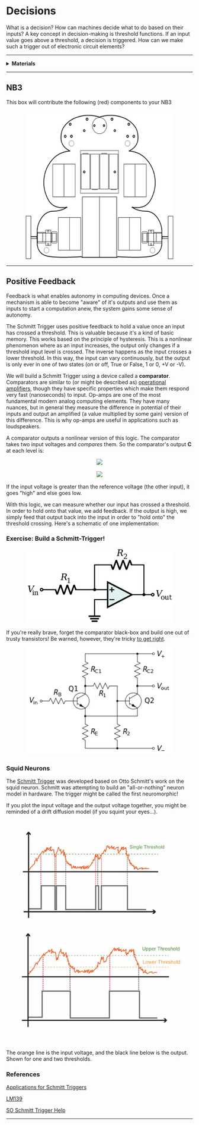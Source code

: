 # Decisions

What is a decision? How can machines decide what to do based on their inputs? A key concept in decision-making is threshold functions. If an input value goes above a threshold, a decision is triggered. How can we make such a trigger out of electronic circuit elements?

----

<details><summary><b>Materials</b></summary><p>

Contents|Description| # |Data|Link|
:-------|:----------|:-:|:--:|:--:|
Comparator|LM339|2|[-D-](https://www.ti.com/lit/ds/symlink/lm339-n.pdf)|[-L-](https://uk.farnell.com/texas-instruments/lm339n/ic-comparator-quad-dip14-339/dp/3118457?st=lm339n)

Required|Description| # |Box|
:-------|:----------|:-:|:-:|
Multimeter|(Sealy MM18) pocket digital multimeter|1|[white](/boxes/white/README.md)|

</p></details>

----

## NB3

This box will contribute the following (red) components to your NB3

<p align="center">
<img src="_images/NB3_decisions.png" alt="NB3 stage" width="400" height="400">
<p>

----

## Positive Feedback

Feedback is what enables autonomy in computing devices. Once a mechanism is able to become "aware" of it's outputs and use them as inputs to start a computation anew, the system gains some sense of autonomy.

The Schmitt Trigger uses positive feedback to hold a value once an input has crossed a threshold. This is valuable because it's a kind of basic memory. This works based on the principle of hysteresis. This is a nonlinear phenomenon where as an input increases, the output only changes if a threshold input level is crossed. The inverse happens as the input crosses a lower threshold. In this way, the input can vary continuously, but the output is only ever in one of two states (on or off, True or False, 1 or 0, +V or -V).

We will build a Schmitt Trigger using a device called a **comparator**. Comparators are similar to (or might be described as) [operational amplifiers](https://www.wikiwand.com/en/Operational_amplifier), though they have specific properties which make them respond very fast (nanoseconds) to input. Op-amps are one of the most fundamental modern analog computing elements. They have many nuances, but in general they measure the difference in potential of their inputs and output an amplified (a value multiplied by some gain) version of this difference. This is why op-amps are useful in applications such as loudspeakers.

A comparator outputs a nonlinear version of this logic. The comparator takes two input voltages and *compares* them. So the comparator's output **C** at each level is:

<p align="center">
	<img src="https://render.githubusercontent.com/render/math?math=C_n=1\, \ \textrm{if}\ V_n<V_{input}">
</p>
<p align="center">
	<img src="https://render.githubusercontent.com/render/math?math=C_n=0\, \ \textrm{if}\ V_n>V_{input}">
</p>

If the input voltage is greater than the reference voltage (the other input), it goes "high" and else goes low.

With this logic, we can measure whether our input has crossed a threshold. In order to hold onto that value, we add feedback. If the output is high, we simply feed that output back into the input in order to "hold onto" the threshold crossing. Here's a schematic of one implementation:

### Exercise: Build a Schmitt-Trigger!

<p align="center">
	<img src="_images/schmitt_trigger.png" width="400">
</p>

If you're really brave, forget the comparator black-box and build one out of trusty transistors! Be warned, however, they're tricky [to get right](https://electronics.stackexchange.com/questions/164297/how-exactly-does-a-comparator-work).

<p align="center">
	<img src="_images/schmitt_trigger_transistors.png" width="400">
</p>

### Squid Neurons

The [Schmitt Trigger](https://en.wikipedia.org/wiki/Schmitt_trigger) was developed based on Otto Schmitt's work on the squid neuron. Schmitt was attempting to build an "all-or-nothing" neuron model in hardware. The trigger might be called the first neuromorphic!

If you plot the input voltage and the output voltage together, you might be reminded of a drift diffusion model (if you squint your eyes...).

<p align="center">
	<img src="_images/thresholds.jpeg" height="600"><br>
	<figcaption>
		The orange line is the input voltage, and the black line below is the output. Shown for one and two thresholds.
	</figcaption>
</p>

### References

[Applications for Schmitt Triggers](https://components101.com/articles/schmitt-trigger-introduction-working-applications)

[LM139](https://www.ti.com/product/LM139)

[SO Schmitt Trigger Help](https://electronics.stackexchange.com/questions/282502/how-to-build-a-schmitt-trigger-using-transistors)

----
